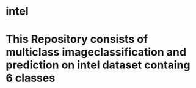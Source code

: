 # intel
# This Repository consists of multiclass imageclassification and prediction on intel dataset containg 6 classes
 
